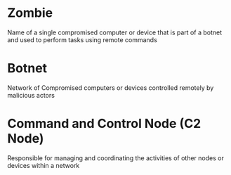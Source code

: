 # Zombie

Name of a single compromised computer or device that is part of a botnet and used to perform tasks using remote commands

# Botnet

Network of Compromised computers or devices controlled remotely by malicious actors

# Command and Control Node (C2 Node)

Responsible for managing and coordinating the activities of other nodes or devices within a network